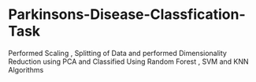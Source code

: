 # Parkinsons-Disease-Classfication-Task
Performed Scaling , Splitting of Data and performed Dimensionality Reduction using PCA and Classified Using Random Forest , SVM and KNN Algorithms 
